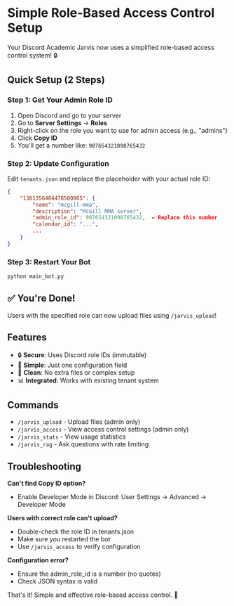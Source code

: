 # Simple Role-Based Access Control Setup

Your Discord Academic Jarvis now uses a simplified role-based access control system! 🔒

## Quick Setup (2 Steps)

### Step 1: Get Your Admin Role ID
1. Open Discord and go to your server
2. Go to **Server Settings** → **Roles**
3. Right-click on the role you want to use for admin access (e.g., "admins")
4. Click **Copy ID**
5. You'll get a number like: `987654321098765432`

### Step 2: Update Configuration
Edit `tenants.json` and replace the placeholder with your actual role ID:

```json
{
    "1361356484478500865": {
        "name": "mcgill-mma",
        "description": "McGill MMA server",
        "admin_role_id": 987654321098765432,  ← Replace this number
        "calendar_id": "...",
        ...
    }
}
```

### Step 3: Restart Your Bot
```bash
python main_bot.py
```

## ✅ You're Done!

Users with the specified role can now upload files using `/jarvis_upload`!

## Features

- 🔒 **Secure**: Uses Discord role IDs (immutable)
- 🎯 **Simple**: Just one configuration field
- 🧹 **Clean**: No extra files or complex setup
- 📊 **Integrated**: Works with existing tenant system

## Commands

- `/jarvis_upload` - Upload files (admin only)
- `/jarvis_access` - View access control settings (admin only)
- `/jarvis_stats` - View usage statistics
- `/jarvis_rag` - Ask questions with rate limiting

## Troubleshooting

**Can't find Copy ID option?**
- Enable Developer Mode in Discord: User Settings → Advanced → Developer Mode

**Users with correct role can't upload?**
- Double-check the role ID in tenants.json
- Make sure you restarted the bot
- Use `/jarvis_access` to verify configuration

**Configuration error?**
- Ensure the admin_role_id is a number (no quotes)
- Check JSON syntax is valid

That's it! Simple and effective role-based access control. 🚀
